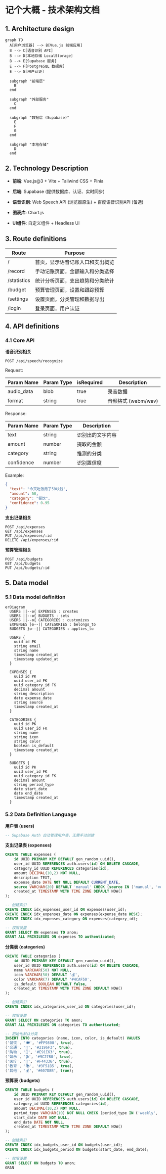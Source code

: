 # 记个大概 - 技术架构文档

## 1. Architecture design

```mermaid
graph TD
  A[用户浏览器] --> B[Vue.js 前端应用]
  B --> C[语音识别 API]
  B --> D[本地存储 LocalStorage]
  B --> E[Supabase 服务]
  E --> F[PostgreSQL 数据库]
  E --> G[用户认证]
  
  subgraph "前端层"
    B
  end
  
  subgraph "外部服务"
    C
  end
  
  subgraph "数据层 (Supabase)"
    E
    F
    G
  end
  
  subgraph "本地存储"
    D
  end
```

## 2. Technology Description

* **前端**: Vue.js\@3 + Vite + Tailwind CSS + Pinia

* **后端**: Supabase (提供数据库、认证、实时同步)

* **语音识别**: Web Speech API (浏览器原生) + 百度语音识别API (备选)

* **图表库**: Chart.js

* **UI组件**: 自定义组件 + Headless UI

## 3. Route definitions

| Route       | Purpose          |
| ----------- | ---------------- |
| /           | 首页，显示语音记账入口和支出概览 |
| /record     | 手动记账页面，金额输入和分类选择 |
| /statistics | 统计分析页面，支出趋势和分类统计 |
| /budget     | 预算管理页面，设置和跟踪预算   |
| /settings   | 设置页面，分类管理和数据导出   |
| /login      | 登录页面，用户认证        |

## 4. API definitions

### 4.1 Core API

**语音识别相关**

```
POST /api/speech/recognize
```

Request:

| Param Name  | Param Type | isRequired | Description     |
| ----------- | ---------- | ---------- | --------------- |
| audio\_data | blob       | true       | 录音数据            |
| format      | string     | true       | 音频格式 (webm/wav) |

Response:

| Param Name | Param Type | Description |
| ---------- | ---------- | ----------- |
| text       | string     | 识别出的文字内容    |
| amount     | number     | 提取的金额       |
| category   | string     | 推测的分类       |
| confidence | number     | 识别置信度       |

Example:

```json
{
  "text": "今天吃饭用了50块钱",
  "amount": 50,
  "category": "餐饮",
  "confidence": 0.95
}
```

**支出记录相关**

```
POST /api/expenses
GET /api/expenses
PUT /api/expenses/:id
DELETE /api/expenses/:id
```

**预算管理相关**

```
POST /api/budgets
GET /api/budgets
PUT /api/budgets/:id
```

## 5. Data model

### 5.1 Data model definition

```mermaid
erDiagram
  USERS ||--o{ EXPENSES : creates
  USERS ||--o{ BUDGETS : sets
  USERS ||--o{ CATEGORIES : customizes
  EXPENSES }o--|| CATEGORIES : belongs_to
  BUDGETS }o--|| CATEGORIES : applies_to

  USERS {
    uuid id PK
    string email
    string name
    timestamp created_at
    timestamp updated_at
  }
  
  EXPENSES {
    uuid id PK
    uuid user_id FK
    uuid category_id FK
    decimal amount
    string description
    date expense_date
    string source
    timestamp created_at
  }
  
  CATEGORIES {
    uuid id PK
    uuid user_id FK
    string name
    string icon
    string color
    boolean is_default
    timestamp created_at
  }
  
  BUDGETS {
    uuid id PK
    uuid user_id FK
    uuid category_id FK
    decimal amount
    string period_type
    date start_date
    date end_date
    timestamp created_at
  }
```

### 5.2 Data Definition Language

**用户表 (users)**

```sql
-- Supabase Auth 自动管理用户表，无需手动创建
```

**支出记录表 (expenses)**

```sql
CREATE TABLE expenses (
    id UUID PRIMARY KEY DEFAULT gen_random_uuid(),
    user_id UUID REFERENCES auth.users(id) ON DELETE CASCADE,
    category_id UUID REFERENCES categories(id),
    amount DECIMAL(10,2) NOT NULL,
    description TEXT,
    expense_date DATE NOT NULL DEFAULT CURRENT_DATE,
    source VARCHAR(20) DEFAULT 'manual' CHECK (source IN ('manual', 'voice')),
    created_at TIMESTAMP WITH TIME ZONE DEFAULT NOW()
);

-- 创建索引
CREATE INDEX idx_expenses_user_id ON expenses(user_id);
CREATE INDEX idx_expenses_date ON expenses(expense_date DESC);
CREATE INDEX idx_expenses_category ON expenses(category_id);

-- 权限设置
GRANT SELECT ON expenses TO anon;
GRANT ALL PRIVILEGES ON expenses TO authenticated;
```

**分类表 (categories)**

```sql
CREATE TABLE categories (
    id UUID PRIMARY KEY DEFAULT gen_random_uuid(),
    user_id UUID REFERENCES auth.users(id) ON DELETE CASCADE,
    name VARCHAR(50) NOT NULL,
    icon VARCHAR(50) DEFAULT '💰',
    color VARCHAR(7) DEFAULT '#4CAF50',
    is_default BOOLEAN DEFAULT false,
    created_at TIMESTAMP WITH TIME ZONE DEFAULT NOW()
);

-- 创建索引
CREATE INDEX idx_categories_user_id ON categories(user_id);

-- 权限设置
GRANT SELECT ON categories TO anon;
GRANT ALL PRIVILEGES ON categories TO authenticated;

-- 初始化默认分类
INSERT INTO categories (name, icon, color, is_default) VALUES
('餐饮', '🍽️', '#FF9800', true),
('交通', '🚗', '#2196F3', true),
('购物', '🛒', '#E91E63', true),
('娱乐', '🎬', '#9C27B0', true),
('医疗', '🏥', '#F44336', true),
('教育', '📚', '#3F51B5', true),
('其他', '💰', '#607D8B', true);
```

**预算表 (budgets)**

```sql
CREATE TABLE budgets (
    id UUID PRIMARY KEY DEFAULT gen_random_uuid(),
    user_id UUID REFERENCES auth.users(id) ON DELETE CASCADE,
    category_id UUID REFERENCES categories(id),
    amount DECIMAL(10,2) NOT NULL,
    period_type VARCHAR(10) NOT NULL CHECK (period_type IN ('weekly', 'monthly')),
    start_date DATE NOT NULL,
    end_date DATE NOT NULL,
    created_at TIMESTAMP WITH TIME ZONE DEFAULT NOW()
);

-- 创建索引
CREATE INDEX idx_budgets_user_id ON budgets(user_id);
CREATE INDEX idx_budgets_period ON budgets(start_date, end_date);

-- 权限设置
GRANT SELECT ON budgets TO anon;
GRAN
```

